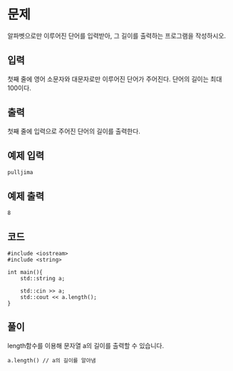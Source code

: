 # 문제 
알파벳으로만 이루어진 단어를 입력받아, 그 길이를 출력하는 프로그램을 작성하시오.
## 입력
첫째 줄에 영어 소문자와 대문자로만 이루어진 단어가 주어진다. 단어의 길이는 최대 100이다.
## 출력
첫째 줄에 입력으로 주어진 단어의 길이를 출력한다.
## 예제 입력 
```
pulljima
```

## 예제 출력  
```
8
```
## 코드
```
#include <iostream>
#include <string>

int main(){
    std::string a;

    std::cin >> a;
    std::cout << a.length();
}
```
## 풀이
length함수를 이용해 문자열 a의 길이를 출력할 수 있습니다.

```a.length() // a의 길이를 알아냄```
